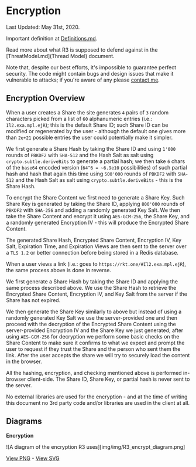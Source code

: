 # Encryption

Last Updated: May 31st, 2020.

Important definition at [Definitions.md](Definitions).

Read more about what R3 is supposed to defend against in the [ThreatModel.md](Thread Model) document.

Note that, despite our best efforts, it's impossible to guarantee perfect security. The code might contain bugs and design issues that make it vulnerable to attacks; if you're aware of any please [contact me](https://stefanovazzoler.com/#contact).

## Encryption Overview

When a user creates a Share the site generates `4` pairs of `3` random characters picked from a list of `60` alphanumeric entries (i.e.: `Il2.exa.mpl.ejR`); this is the default Share ID; such Share ID can be modified or regenerated by the user - although the default one gives more than `2e+21` possible entries the user could potentially make it simpler.

We first generate a Share Hash by taking the Share ID and using `1'000` rounds of `PBKDF2` with `SHA-512` and the Hash Salt as salt using `crypto.subtle.deriveBits` to generate a partial hash; we then take `6` chars of the `base64` encoded version (`64^6 = ~6.9e10` possibilities) of such partial hash and hash that again this time using `500'000` rounds of `PBKDF2` with `SHA-512` and the Hash Salt as salt using `crypto.subtle.deriveBits` - this is the Share Hash.

To encrypt the Share Content we first need to generate a Share Key. Such Share Key is generated by taking the Share ID, applying `800'000` rounds of `PBKDF2` with `SHA-256` and adding a randomly generated Key Salt. We then take the Share Content and encrypt it using `AES-GCM-256`, the Share Key, and a randomly generated Encryption IV - this will produce the Encrypted Share Content.

The generated Share Hash, Encrypted Share Content, Encryption IV, Key Salt, Expiration Time, and Expiration Views are then sent to the server over a `TLS 1.2` or better connection before being stored in a Redis database.

When a user views a link (i.e.: goes to `https://rkt.one/#Il2.exa.mpl.ejR`), the same process above is done in reverse.

We first generate a Share Hash by taking the Share ID and applying the same process described above. We use the Share Hash to retrieve the Encrypted Share Content, Encryption IV, and Key Salt from the server if the Share has not expired.

We then generate the Share Key similarly to above but instead of using a randomly generated Key Salt we use the server-provided one and then proceed with the decryption of the Encrypted Share Content using the server-provided Encryption IV and the Share Key we just generated; after using `AES-GCM-256` for decryption we perform some basic checks on the Share Content to make sure it confirms to what we expect and prompt the user to request if they trust the Share and the person who sent them the link. After the user accepts the share we will try to securely load the content in the browser.

All the hashing, encryption, and checking mentioned above is performed in-browser client-side. The Share ID, Share Key, or partial hash is never sent to the server.

No external libraries are used for the encryption - and at the time of writing this document no 3rd party code and/or libraries are used in the client at all.

## Diagrams

**Encryption**

![A diagram of the encryption R3 uses][img/img/R3_encrypt_diagram.png]

[View PNG](img/img/R3_encrypt_diagram.png) - [View SVG](img/img/R3_encrypt_diagram.svg)
